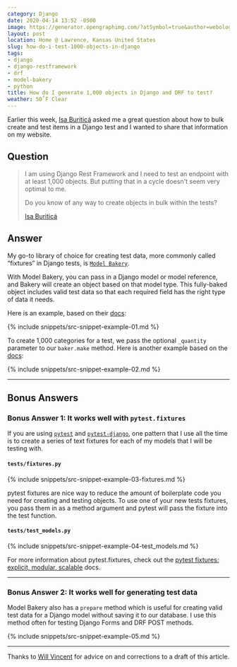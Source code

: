 ```yaml
---
category: Django
date: 2020-04-14 13:52 -0500
image: https://generator.opengraphimg.com/?atSymbol=true&author=webology&authorSize=text-2xl&style=modern&tags=django%2Cdjango-restframework%2Cdrf%2Cmodel-bakery%2Cpython&title=How+do+I+generate+1%2C000+objects+in+Django+and+DRF+to+test%3F
layout: post
location: Home @ Lawrence, Kansas United States
slug: how-do-i-test-1000-objects-in-django
tags:
- django
- django-restframework
- drf
- model-bakery
- python
title: How do I generate 1,000 objects in Django and DRF to test?
weather: 50˚F Clear
---
```


Earlier this week, [Isa Buriticá](https://twitter.com/iris9112) asked me a great question about how to bulk create and test items in a Django test and I wanted to share that information on my website.

## Question

> I am using Django Rest Framework and I need to test an endpoint with at least 1,000 objects.  But putting that in a cycle doesn't seem very optimal to me.
>
> Do you know of any way to create objects in bulk within the tests?
>
> [Isa Buriticá](https://twitter.com/iris9112)

## Answer

My go-to library of choice for creating test data, more commonly called “fixtures” in Django tests, is [`Model Bakery`](https://github.com/model-bakers/model_bakery).

With Model Bakery, you can pass in a Django model or model reference, and Bakery will create an object based on that model type.
This fully-baked object includes valid test data so that each required field has the right type of data it needs.

Here is an example, based on their [docs](https://model-bakery.readthedocs.io/en/latest/basic_usage.html#basic-usage):

{% include snippets/src-snippet-example-01.md %}

To create 1,000 categories for a  test, we pass the optional `_quantity` parameter to our `baker.make` method.
Here is another example based on the [docs](https://model-bakery.readthedocs.io/en/latest/basic_usage.html#more-than-one-instance):

{% include snippets/src-snippet-example-02.md %}

----

## Bonus Answers

### Bonus Answer 1: It works well with `pytest.fixtures`

If you are using [`pytest`](https://github.com/pytest-dev/pytest) and [`pytest-django`](https://github.com/pytest-dev/pytest-django), one pattern that I use all the time is to create a series of text fixtures for each of my models that I will be testing with.

#### `tests/fixtures.py`

{% include snippets/src-snippet-example-03-fixtures.md %}

pytest fixtures are nice way to reduce the amount of boilerplate code you need for creating and testing objects.
To use one of your new tests fixtures, you pass them in as a method argument and pytest will pass the fixture into the test function.

#### `tests/test_models.py`

{% include snippets/src-snippet-example-04-test_models.md %}

For more information about pytest.fixtures, check out the [pytest fixtures: explicit, modular, scalable](https://docs.pytest.org/en/latest/fixture.html) docs.

----

### Bonus Answer 2: It works well for generating test data

Model Bakery also has a `prepare` method which is useful for creating valid test data for a Django model without saving it to our database.
I use this method often for testing Django Forms and DRF POST methods.

{% include snippets/src-snippet-example-05.md %}

----

Thanks to [Will Vincent](https://wsvincent.com/) for advice on and corrections to a draft of this article.
